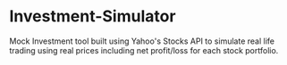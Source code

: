 # Investment-Simulator

Mock Investment tool built using Yahoo's Stocks API to simulate real life trading using real prices including net profit/loss for each stock portfolio.
